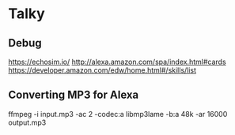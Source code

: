 # Talky

## Debug

https://echosim.io/
http://alexa.amazon.com/spa/index.html#cards
https://developer.amazon.com/edw/home.html#/skills/list

## Converting MP3 for Alexa
ffmpeg -i input.mp3 -ac 2 -codec:a libmp3lame -b:a 48k -ar 16000 output.mp3
